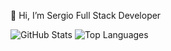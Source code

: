 👋 Hi, I’m Sergio 
Full Stack Developer 

![GitHub Stats](https://github-readme-stats.vercel.app/api?username=KaratSergio&show_icons=true&theme=cobalt)
![Top Languages](https://github-readme-stats.vercel.app/api/top-langs/?username=KaratSergio&layout=compact&theme=merko)


